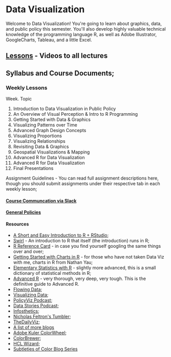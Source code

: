 # Data Visualization

Welcome to Data Visualization! 
You're going to learn about graphics, data, and public policy this semester. 
You'll also develop highly valuable technical knowledge of the programming language R, 
as well as Adobe Illustrator, GoogleCharts, Tableau, and a little Excel. 
## [Lessons](lessons.md) - Videos to all lectures
## Syllabus and Course Documents;
### Weekly Lessons
Week. Topic

1. Introduction to Data Visualization in Public Policy
2. An Overview of Visual Perception & Intro to R Programming
3. Getting Started with Data & Graphics
4. Visualizing Patterns over Time
5. Advanced Graph Design Concepts
6. Visualizing Proportions
7. Visualizing Relationships
8. Revisiting Data & Graphics
9. Geospatial Visualizations & Mapping
10. Advanced R for Data Visualization
11. Advanced R for Data Visualization
12. Final Presentations

Assignment Guidelines - You can read full assignment descriptions here, though you should submit assignments under their respective tab in each weekly lesson;

#### [Course Communcation via Slack](https://jhuaap.slack.com/messages/data-viz-sp17/)


#### [General Policies](policies.md)

#### Resources

*  [A Short and Easy Introduction to R + RStudio](http://cran.r-project.org/doc/contrib/Torfs+Brauer-Short-R-Intro.pdf); 
* [Swirl](http://swirlstats.com/students.html) - An introduction to R that itself (the introduction) runs in R; 
* [R Reference Card](http://cran.r-project.org/doc/contrib/Short-refcard.pdf) - in case you find yourself googling the same things over and over; 
* [Getting Started with Charts in R](http://flowingdata.com/2012/12/17/getting-started-with-charts-in-r/) - for those who have not taken Data Viz with me, charts in R from Nathan Yau; 
* [Elementary Statistics with R](http://www.r-tutor.com/elementary-statistics) - slightly more advanced, this is a small dictionary of statistical methods in R; 
*   [Advanced R](http://adv-r.had.co.nz/) - very thorough, very deep, very tough. This is the definitive guide to Advanced R.
*   [Flowing Data](http://flowingdata.com/);
*   [Visualizing Data](http://www.visualisingdata.com/);
*   [PolicyViz Podcast](http://policyviz.com/);
*   [Data Stories Podcast](http://datastori.es/);
*   [Infosthetics](http://infosthetics.com/);
*   [Nicholas Feltron's Tumbler](http://feltron.tumblr.com/); 
*   [TheDailyViz](http://thedailyviz.com/);
*   [A list of more blogs](http://flowingdata.com/2012/04/27/data-and-visualization-blogs-worth-following/)
*   [Adobe Kuler ColorWheel](https://color.adobe.com/);
*   [ColorBrewer](http://colorbrewer2.org/);
*   [HCL Wizard](http://hclwizard.org/creator/);
*   [Subtleties of Color Blog Series](http://earthobservatory.nasa.gov/blogs/elegantfigures/2013/08/05/subtleties-of-color-part-1-of-6/)
